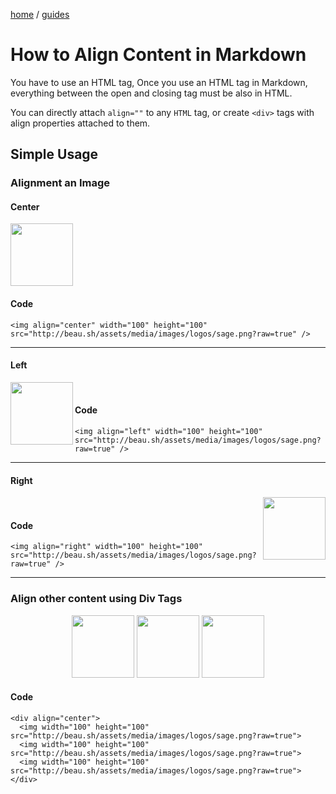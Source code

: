 
<p><a href="/">home</a> / <a href="/guides">guides</a></p>
<div class="rainbow-retro"></div>

# How to Align Content in Markdown

You have to use an HTML tag, Once you use an HTML tag in Markdown, everything between the open and closing tag must be also in HTML. 

You can directly attach `align=""` to any `HTML` tag, or create `<div>` tags with align properties attached to them. 

## Simple Usage

### Alignment an Image

#### Center

<img align="center" width="100" height="100" src="http://beau.sh/assets/media/images/logos/sage.png?raw=true" /><br />

#### Code

```
<img align="center" width="100" height="100" src="http://beau.sh/assets/media/images/logos/sage.png?raw=true" />
```

---

#### Left

<img align="left" width="100" height="100" src="http://beau.sh/assets/media/images/logos/sage.png?raw=true" /><br />




#### Code

```
<img align="left" width="100" height="100" src="http://beau.sh/assets/media/images/logos/sage.png?raw=true" />
```
---

#### Right

<img align="right" width="100" height="100" src="http://beau.sh/assets/media/images/logos/sage.png?raw=true" /><br />



#### Code

```
<img align="right" width="100" height="100" src="http://beau.sh/assets/media/images/logos/sage.png?raw=true" />
```

---


### Align other content using Div Tags

<div align="center">
  <img width="100" height="100" src="http://beau.sh/assets/media/images/logos/sage.png?raw=true">
  <img width="100" height="100" src="http://beau.sh/assets/media/images/logos/sage.png?raw=true">
  <img width="100" height="100" src="http://beau.sh/assets/media/images/logos/sage.png?raw=true">
</div>
  

#### Code

```
<div align="center">
  <img width="100" height="100" src="http://beau.sh/assets/media/images/logos/sage.png?raw=true">
  <img width="100" height="100" src="http://beau.sh/assets/media/images/logos/sage.png?raw=true">
  <img width="100" height="100" src="http://beau.sh/assets/media/images/logos/sage.png?raw=true">
</div>
```

